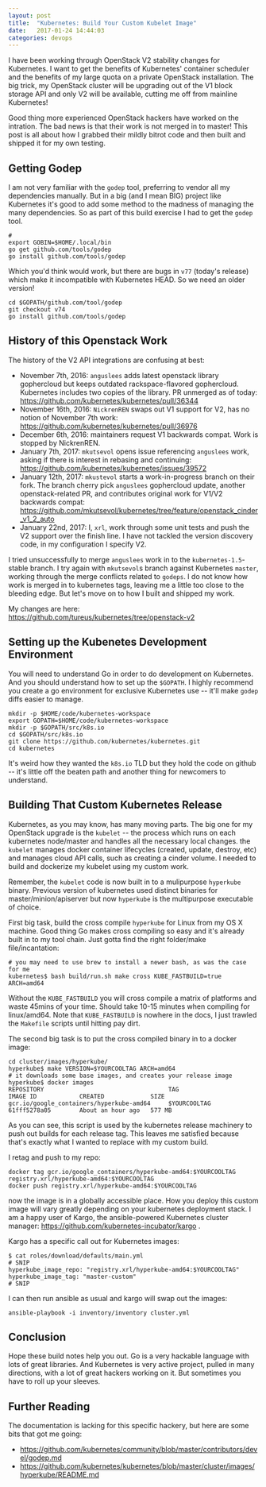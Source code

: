 ```yaml
---
layout: post
title:  "Kubernetes: Build Your Custom Kubelet Image"
date:   2017-01-24 14:44:03
categories: devops
---
```


I have been working through OpenStack V2 stability changes for Kubernetes. I want to get the benefits of Kubernetes' container scheduler and the benefits of my large quota on a private OpenStack installation. The big trick, my OpenStack cluster will be upgrading out of the V1 block storage API and only V2 will be available, cutting me off from mainline Kubernetes!

Good thing more experienced OpenStack hackers have worked on the intration. The bad news is that their work is not merged in to master! This post is all about how I grabbed their mildly bitrot code and then built and shipped it for my own testing.

Getting Godep
---

I am not very familiar with the `godep` tool, preferring to vendor all my dependencies manually. But in a big (and I mean BIG) project like Kubernetes it's good to add some method to the madness of managing the many dependencies. So as part of this  build exercise I had to get the `godep` tool.

```
#
export GOBIN=$HOME/.local/bin
go get github.com/tools/godep
go install github.com/tools/godep
```

Which you'd think would work, but there are bugs in `v77` (today's release) which make it incompatible with Kubernetes HEAD. So we need an older version!

```
cd $GOPATH/github.com/tool/godep
git checkout v74
go install github.com/tools/godep
```

History of this Openstack Work
---

The history of the V2 API integrations are confusing at best:

  * November 7th, 2016: `anguslees` adds latest openstack library gophercloud but keeps outdated rackspace-flavored gophercloud. Kubernetes includes two copies of the library. PR unmerged as of today: https://github.com/kubernetes/kubernetes/pull/36344
  * November 16th, 2016: `NickrenREN` swaps out V1 support for V2, has no notion of November 7th work: https://github.com/kubernetes/kubernetes/pull/36976
  * December 6th, 2016: maintainers request V1 backwards compat. Work is stopped by NickrenREN.
  * January 7th, 2017: `mkutsevol` opens issue referencing `anguslees` work, asking if there is interest in rebasing and continuing: https://github.com/kubernetes/kubernetes/issues/39572
  * January 12th, 2017: `mkustevol` starts a work-in-progress branch on their fork. The branch cherry pick `anguslees` gophercloud update, another openstack-related PR, and contributes original work for V1/V2 backwards compat: https://github.com/mkutsevol/kubernetes/tree/feature/openstack_cinder_v1_2_auto
  * January 22nd, 2017: I, `xrl`, work through some unit tests and push the V2 support over the finish line. I have not tackled the version discovery code, in my configuration I specify V2.

I tried unsuccessfully to merge `anguslees` work in to the `kubernetes-1.5`-stable branch. I try again with `mkutsevol`s branch against Kubernetes `master`, working through the merge conflicts related to `godeps`. I do not know how work is merged in to kubernetes tags, leaving me a little too close to the bleeding edge. But let's move on to how I built and shipped my work.

My changes are here: https://github.com/tureus/kubernetes/tree/openstack-v2

Setting up the Kubenetes Development Environment
---

You will need to understand Go in order to do development on Kubernetes. And you should understand how to set up the `$GOPATH`. I highly recommend you create a go environment for exclusive Kubernetes use -- it'll make `godep` diffs easier to manage.

```
mkdir -p $HOME/code/kubernetes-workspace
export GOPATH=$HOME/code/kubernetes-workspace
mkdir -p $GOPATH/src/k8s.io
cd $GOPATH/src/k8s.io
git clone https://github.com/kubernetes/kubernetes.git
cd kubernetes
```

It's weird how they wanted the `k8s.io` TLD but they hold the code on github -- it's little off the beaten path and another thing for newcomers to understand.


Building That Custom Kubernetes Release
---

Kubernetes, as you may know, has many moving parts. The big one for my OpenStack upgrade is the `kubelet` -- the process which runs on each kubernetes node/master and handles all the necessary local changes. the `kubelet` manages docker container lifecycles (created, update, destroy, etc) and manages cloud API calls, such as creating a cinder volume. I needed to build and dockerize my kubelet using my custom work.

Remember, the `kubelet` code is now built in to a mulipurpose `hyperkube` binary. Previous version of kubernetes used distinct binaries for master/minion/apiserver but now `hyperkube` is the multipurpose executable of choice.

First big task, build the cross compile `hyperkube` for Linux from my OS X machine. Good thing Go makes cross compiling so easy and it's already built in to my tool chain. Just gotta find the right folder/make file/incantation:

```
# you may need to use brew to install a newer bash, as was the case for me
kubernetes$ bash build/run.sh make cross KUBE_FASTBUILD=true ARCH=amd64
```

Without the `KUBE_FASTBUILD` you will cross compile a matrix of platforms and waste 45mins of your time. Should take 10-15 minutes when compiling for linux/amd64. Note that `KUBE_FASTBUILD` is nowhere in the docs, I just trawled the `Makefile` scripts until hitting pay dirt.

The second big task is to put the cross compiled binary in to a docker image:

```
cd cluster/images/hyperkube/
hyperkube$ make VERSION=$YOURCOOLTAG ARCH=amd64
# it downloads some base images, and creates your release image
hyperkube$ docker images
REPOSITORY                                   TAG                           IMAGE ID            CREATED             SIZE
gcr.io/google_containers/hyperkube-amd64     $YOURCOOLTAG                  61fff5278a05        About an hour ago   577 MB
```

As you can see, this script is used by the kubernetes release machinery to push out builds for each release tag. This leaves me satisfied because that's exactly what I wanted to replace with my custom build.

I retag and push to my repo:

```
docker tag gcr.io/google_containers/hyperkube-amd64:$YOURCOOLTAG registry.xrl/hyperkube-amd64:$YOURCOOLTAG
docker push registry.xrl/hyperkube-amd64:$YOURCOOLTAG
```

now the image is in a globally accessible place. How you deploy this custom image will vary greatly depending on your kubernetes deployment stack. I am a happy user of Kargo, the ansible-powered Kubernetes cluster manager: https://github.com/kubernetes-incubator/kargo .

Kargo has a specific call out for Kubernetes images:

```
$ cat roles/download/defaults/main.yml
# SNIP
hyperkube_image_repo: "registry.xrl/hyperkube-amd64:$YOURCOOLTAG"
hyperkube_image_tag: "master-custom"
# SNIP
```

I can then run ansible as usual and kargo will swap out the images:

```
ansible-playbook -i inventory/inventory cluster.yml
```

Conclusion
---

Hope these build notes help you out. Go is a very hackable language with lots of great libraries. And Kubernetes is very active project, pulled in many directions, with a lot of great hackers working on it. But sometimes you have to roll up your sleeves.

Further Reading
---

The documentation is lacking for this specific hackery, but here are some bits that got me going:

 * https://github.com/kubernetes/community/blob/master/contributors/devel/godep.md
 * https://github.com/kubernetes/kubernetes/blob/master/cluster/images/hyperkube/README.md
